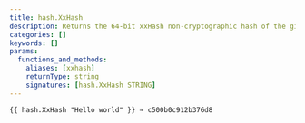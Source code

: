 ```yaml
---
title: hash.XxHash
description: Returns the 64-bit xxHash non-cryptographic hash of the given string.
categories: []
keywords: []
params:
  functions_and_methods:
    aliases: [xxhash]
    returnType: string
    signatures: [hash.XxHash STRING]
---
```


```go-html-template
{{ hash.XxHash "Hello world" }} → c500b0c912b376d8
```
